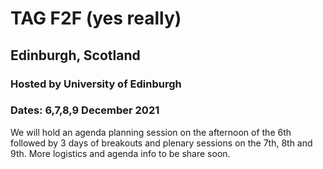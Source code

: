 # TAG F2F (yes really)
## Edinburgh, Scotland 
### Hosted by University of Edinburgh

### Dates: 6,7,8,9 December 2021

We will hold an agenda planning session on the afternoon of the 6th followed by 3 days of breakouts and plenary sessions on the 7th, 8th and 9th. More logistics and agenda info to be share soon.
